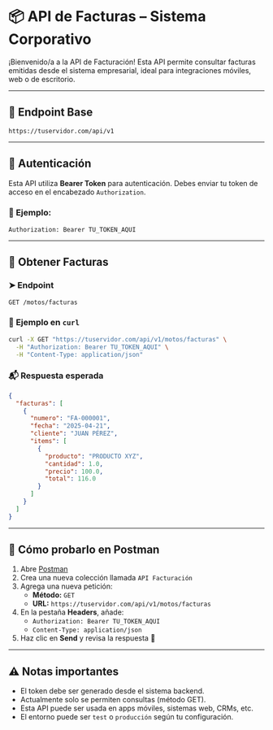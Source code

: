 # 📦 API de Facturas – Sistema Corporativo

¡Bienvenido/a a la API de Facturación! Esta API permite consultar facturas emitidas desde el sistema empresarial, ideal para integraciones móviles, web o de escritorio.

---

## 📍 Endpoint Base

```
https://tuservidor.com/api/v1
```

---

## 🔐 Autenticación

Esta API utiliza **Bearer Token** para autenticación. Debes enviar tu token de acceso en el encabezado `Authorization`.

### 🔑 Ejemplo:

```
Authorization: Bearer TU_TOKEN_AQUI
```

---

## 📄 Obtener Facturas

### ➤ Endpoint

```
GET /motos/facturas
```

### 🧪 Ejemplo en `curl`

```bash
curl -X GET "https://tuservidor.com/api/v1/motos/facturas" \
  -H "Authorization: Bearer TU_TOKEN_AQUI" \
  -H "Content-Type: application/json"
```

### 📬 Respuesta esperada

```json
{
  "facturas": [
    {
      "numero": "FA-000001",
      "fecha": "2025-04-21",
      "cliente": "JUAN PÉREZ",
      "items": [
        {
          "producto": "PRODUCTO XYZ",
          "cantidad": 1.0,
          "precio": 100.0,
          "total": 116.0
        }
      ]
    }
  ]
}
```

---

## 🧰 Cómo probarlo en Postman

1. Abre [Postman](https://www.postman.com/)
2. Crea una nueva colección llamada `API Facturación`
3. Agrega una nueva petición:
   - **Método:** `GET`
   - **URL:** `https://tuservidor.com/api/v1/motos/facturas`
4. En la pestaña **Headers**, añade:
   - `Authorization: Bearer TU_TOKEN_AQUI`
   - `Content-Type: application/json`
5. Haz clic en **Send** y revisa la respuesta 🎉

---

## ⚠️ Notas importantes

- El token debe ser generado desde el sistema backend.
- Actualmente solo se permiten consultas (método GET).
- Esta API puede ser usada en apps móviles, sistemas web, CRMs, etc.
- El entorno puede ser `test` o `producción` según tu configuración.